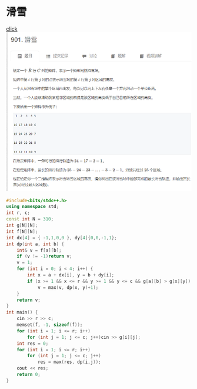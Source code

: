 # 滑雪 
[click](https://www.acwing.com/problem/content/903/)
![图 3](/images/80442fb759238b665de97d1cb2ba4063ca1a3b40decc98ac3b6b9af1fa0a6dd5.png)  



```cpp
#include<bits/stdc++.h>
using namespace std;
int r, c;
const int N = 310;
int g[N][N];
int f[N][N];
int dx[4] = { -1,1,0,0 }, dy[4]{0,0,-1,1};
int dp(int a, int b) {
    int& v = f[a][b];
    if (v != -1)return v;
    v = 1;
    for (int i = 0; i < 4; i++) {
        int x = a + dx[i], y = b + dy[i];
        if (x >= 1 && x <= r && y >= 1 && y <= c && g[a][b] > g[x][y])
            v = max(v, dp(x, y)+1);
    }
    return v;
}
int main() {
    cin >> r >> c;
    memset(f, -1, sizeof(f));
    for (int i = 1; i <= r; i++)
        for (int j = 1; j <= c; j++)cin >> g[i][j];
    int res = 0;
    for (int i = 1; i <= r; i++)
        for (int j = 1; j <= c; j++) 
            res = max(res, dp(i,j));
    cout << res;
    return 0;
}
```